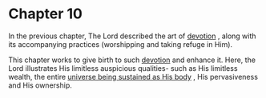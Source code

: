 # Chapter 10


In the previous chapter, The Lord described the art of 
[devotion](Chapter_7.md#bhakti_a_defn)
, along with its accompanying practices (worshipping and taking refuge in Him). 

This chapter works to give birth to such 
[devotion](Chapter_7.md#bhakti_a_defn)
 and enhance it. Here, the Lord illustrates His limitless auspicious qualities- such as His limitless wealth, the entire 
[universe being sustained as His body](universe_as_his_body)
, His pervasiveness and His ownership.


